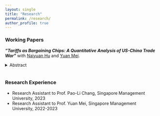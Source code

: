 ```yaml
---
layout: single
title: "Research"
permalink: /research/
author_profile: true
---
```


### Working Papers
***“Tariffs as Bargaining Chips: A Quantitative Analysis of US-China Trade War"*** with [Naiyuan Hu](https://naiyuanh.github.io/) and [Yuan Mei](https://sites.google.com/site/meiyecon/home).
   <details>
   <summary>Abstract</summary>
   The Biden administration has maintained Trump tariffs on Chinese imports, despite the promise to remove them before the 2020 presidential election. We investigate the hypothesis that these tariffs serve as leverage in future trade talks with China. We develop a quantitative model that incorporates disaggregated U.S. regions and international trade linkages to estimate U.S.–China bargaining power and compute the optimal cooperative tariffs under Nash bargaining. Simulation results show that the trade war always improves U.S. welfare in the cooperative equilibrium regardless of bargaining power. With an estimated U.S. bargaining power of 0.47, the trade war with China yields a post-negotiation welfare improvement of 0.04% for the U.S.
    </details>

<br>

### Research Experience
- Research Assistant to Prof. Pao-Li Chang, Singapore Management University, 2023
- Research Assistant to Prof. Yuan Mei, Singapore Management University, 2022-2023
